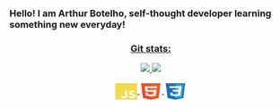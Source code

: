 ### Hello! I am Arthur Botelho, self-thought developer learning something new everyday!

<div align="center">
  <a href="https://github.com/ArthurBBotelho">
<div>   
 
  ### Git stats:
<div>
  <a href="https://github.com/ArthurBBotelho">
  <img height="180em" src="https://github-readme-stats.vercel.app/api?username=ArthurBBotelho&show_icons=true&theme=rose_pine&include_all_commits=true&count_private=true"/>
  <img height="180em" src="https://github-readme-stats.vercel.app/api/top-langs/?username=ArthurBBotelho&layout=compact&langs_count=7&theme=rose_pine"/>
</div>
  
</div>
<div style="display: inline_block"><br>
  <img align="center" alt="Rafa-Js" height="30" width="40" src="https://raw.githubusercontent.com/devicons/devicon/master/icons/javascript/javascript-plain.svg">
   <img align="center" alt="Rafa-HTML" height="30" width="40" src="https://raw.githubusercontent.com/devicons/devicon/master/icons/html5/html5-original.svg">
  <img align="center" alt="Rafa-CSS" height="30" width="40" src="https://raw.githubusercontent.com/devicons/devicon/master/icons/css3/css3-original.svg">
</div>
